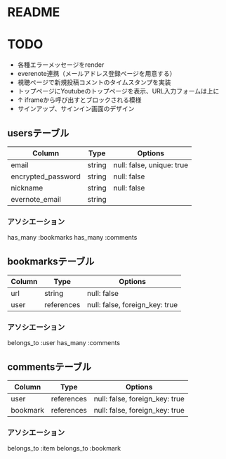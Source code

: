 # README

# TODO
- 各種エラーメッセージをrender
- everenote連携（メールアドレス登録ページを用意する）
- 視聴ページで新規投稿コメントのタイムスタンプを実装
- トップページにYoutubeのトップページを表示、URL入力フォームは上に
- ↑ iframeから呼び出すとブロックされる模様
- サインアップ、サインイン画面のデザイン

## usersテーブル
| Column             | Type   | Options                   |
| ------------------ | ------ | ------------------------- |
| email              | string | null: false, unique: true |
| encrypted_password | string | null: false               |
| nickname           | string | null: false               |
| evernote_email     | string |                           |

### アソシエーション
has_many :bookmarks
has_many :comments



## bookmarksテーブル
| Column | Type       | Options                        |
| ------ | ---------- | ------------------------------ |
| url    | string     | null: false                    |
| user   | references | null: false, foreign_key: true |

### アソシエーション
belongs_to :user
has_many :comments


## commentsテーブル
| Column   | Type       | Options                        |
| -------- | ---------- | ------------------------------ |
| user     | references | null: false, foreign_key: true |
| bookmark | references | null: false, foreign_key: true |

### アソシエーション
belongs_to :item
belongs_to :bookmark